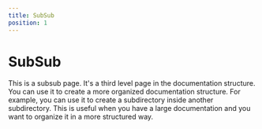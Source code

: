```yaml
---
title: SubSub
position: 1
---
```


# SubSub

This is a subsub page. It's a third level page in the documentation structure. You can use it to create a more organized documentation structure. For example, you can use it to create a subdirectory inside another subdirectory. This is useful when you have a large documentation and you want to organize it in a more structured way.